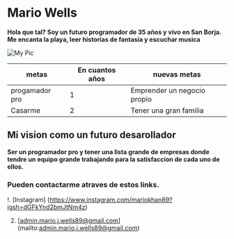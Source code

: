 # Mario Wells
__Hola que tal? Soy un futuro programador de 35 años y vivo en San Borja. Me encanta la playa, leer historias de fantasia y escuchar musica__

![My Pic](https://media-lim1-1.cdn.whatsapp.net/v/t61.24694-24/454737584_509194035095713_2495257288731806776_n.jpg?ccb=11-4&oh=01_Q5AaIMUICUeM-kv97sTqNIqzDwYjvZR8rsZAVsX-mNXuUd24&oe=679C0C92&_nc_sid=5e03e0&_nc_cat=107)

|metas | En cuantos años |nuevas metas |
| --- | --- | --- |
| progamador pro | 1 | Emprender un negocio propio |
| Casarme | 2 | Tener una gran familia |

## Mi vision como un futuro desarollador
__Ser un programador pro y tener una lista grande de empresas donde tendre un equipo grande trabajando para la satisfaccion de cada uno de ellos.__


### Pueden contactarme atraves de estos links.

!. [Instagram] (https://www.instagram.com/mariokhan89?igsh=dGFkYnd2bmJtNm4z)

2. [admin.mario.j.wells89@gmail.com] (mailto:admin.mario.j.wells89@gmail.com)
